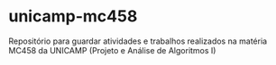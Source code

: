 # unicamp-mc458
Repositório para guardar atividades e trabalhos realizados na matéria MC458 da UNICAMP (Projeto e Análise de Algoritmos I)
